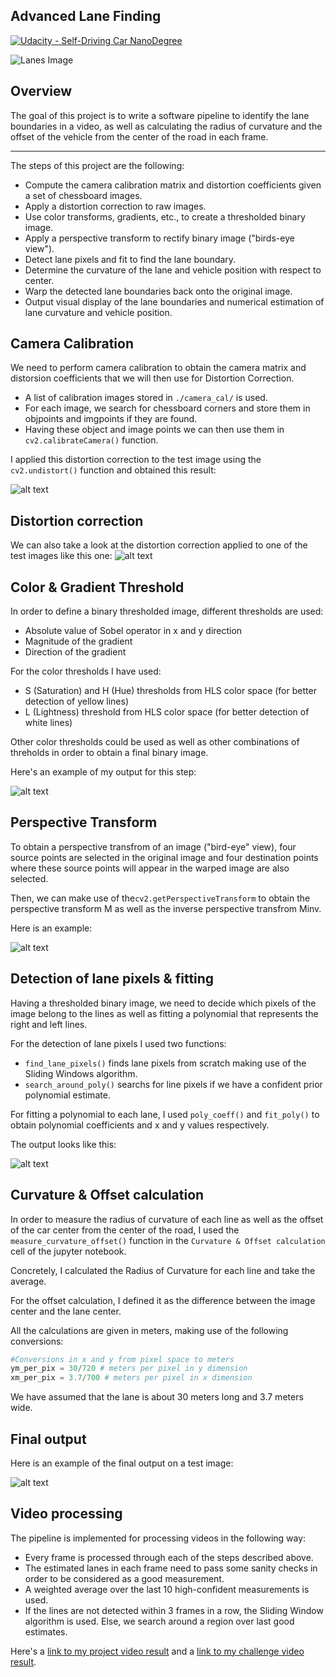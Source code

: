 ## Advanced Lane Finding
[![Udacity - Self-Driving Car NanoDegree](https://s3.amazonaws.com/udacity-sdc/github/shield-carnd.svg)](http://www.udacity.com/drive)

![Lanes Image](./output_images/straight_lines1.jpg)

[//]: # (Image References)

[image1]: ./readme_images/undistorted_image.png "Undistorted"

[image3]: ./readme_images/test_undistorted.png "Test Undist"
[image4]: ./readme_images/binary_output.jpg "Binary Output"
[image5]: ./readme_images/warped_image.png "Warped Image"
[image6]: ./readme_images/fitting.png "Fit Visual"
[image7]: ./readme_images/final_result.jpg "Final Output"

Overview
---

The goal of this project is to write a software pipeline to identify the lane boundaries in a video, as well as calculating the radius of curvature and the offset of the vehicle from the center of the road in each frame.

---

The steps of this project are the following:

* Compute the camera calibration matrix and distortion coefficients given a set of chessboard images.
* Apply a distortion correction to raw images.
* Use color transforms, gradients, etc., to create a thresholded binary image.
* Apply a perspective transform to rectify binary image ("birds-eye view").
* Detect lane pixels and fit to find the lane boundary.
* Determine the curvature of the lane and vehicle position with respect to center.
* Warp the detected lane boundaries back onto the original image.
* Output visual display of the lane boundaries and numerical estimation of lane curvature and vehicle position.

Camera Calibration
---
We need to perform camera calibration to obtain the camera matrix and distorsion coefficients that we will then use for Distortion Correction.

* A list of calibration images stored in `./camera_cal/` is used.
* For each image, we search for chessboard corners and store them in objpoints and imgpoints if they are found.
* Having these object and image points we can then use them in `cv2.calibrateCamera()` function.

I applied this distortion correction to the test image using the `cv2.undistort()` function and obtained this result:

![alt text][image1]

Distortion correction
---
We can also take a look at the distortion correction applied to one of the test images like this one:
![alt text][image3]

Color & Gradient Threshold
---
In order to define a binary thresholded image, different thresholds are used:
* Absolute value of Sobel operator in x and y direction
* Magnitude of the gradient
* Direction of the gradient

For the color thresholds I have used:
* S (Saturation) and H (Hue) thresholds from HLS color space (for better detection of yellow lines)
* L (Lightness) threshold from HLS color space (for better detection of white lines)

Other color thresholds could be used as well as other combinations of threholds in order to obtain a final binary image.

Here's an example of my output for this step:

![alt text][image4]

Perspective Transform
---

To obtain a perspective transfrom of an image ("bird-eye" view), four source points are selected in the original image and four destination points where these source points will appear in the warped image are also selected.

Then, we can make use of the`cv2.getPerspectiveTransform` to obtain the perspective transform M as well as the inverse perspective transfrom Minv.

Here is an example:

![alt text][image5]

Detection of lane pixels & fitting
---

Having a thresholded binary image, we need to decide which pixels of the image belong to the lines as well as fitting a polynomial that represents the right and left lines.

For the detection of lane pixels I used two functions:
* `find_lane_pixels()` finds lane pixels from scratch making use of the Sliding Windows algorithm.
* `search_around_poly()` searchs for line pixels if we have a confident prior polynomial estimate.

For fitting a polynomial to each lane, I used `poly_coeff()` and `fit_poly()` to obtain polynomial coefficients and x and y values respectively.

The output looks like this:

![alt text][image6]

Curvature & Offset calculation
---
In order to measure the radius of curvature of each line as well as the offset of the car center from the center of the road, I used the `measure_curvature_offset()` function in the `Curvature & Offset calculation` cell of the jupyter notebook.

Concretely, I calculated the Radius of Curvature for each line and take the average.

For the offset calculation, I defined it as the difference between the image center and the lane center.

All the calculations are given in meters, making use of the following conversions:
```python
#Conversions in x and y from pixel space to meters
ym_per_pix = 30/720 # meters per pixel in y dimension
xm_per_pix = 3.7/700 # meters per pixel in x dimension
```
We have assumed that the lane is about 30 meters long and 3.7 meters wide.

Final output
---
Here is an example of the final output on a test image:

![alt text][image7]

Video processing
---
The pipeline is implemented for processing videos in the following way:
* Every frame is processed through each of the steps described above.
* The estimated lanes in each frame need to pass some sanity checks in order to be considered as a good measurement.
* A weighted average over the last 10 high-confident measurements is used.
* If the lines are not detected within 3 frames in a row, the Sliding Window algorithm is used. Else, we search around a region over last good estimates.

Here's a [link to my project video result](./output_videos/project_video_output.mp4) and a [link to my challenge video result](./output_videos/challenge_video_output.mp4).

